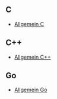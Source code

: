 ## C

* [Allgemein C](https://www.tutorialspoint.com/cprogramming/index.htm)

## C++

* [Allgemein C++](https://www.tutorialspoint.com/cplusplus)

## Go

* [Allgemein Go](https://www.tutorialspoint.com/go/index.htm)

